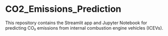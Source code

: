 # CO2_Emissions_Prediction
This repository contains the Streamlit app and Jupyter Notebook for predicting CO₂ emissions from internal combustion engine vehicles (ICEVs).
